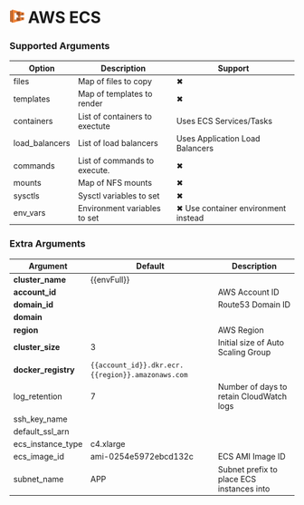 # <img src="../../images/ecs.png" height=24> AWS ECS

### Supported Arguments
| Option         | Description                    | Support                             |
| -------------- | ------------------------------ | ----------------------------------- |
| files          | Map of files to copy           | ✖                                   |
| templates      | Map of templates to render     | ✖                                   |
| containers     | List of containers to exectute | Uses ECS Services/Tasks             |
| load_balancers | List of load balancers         | Uses Application Load Balancers     |
| commands       | List of commands to execute.   | ✖                                   |
| mounts         | Map of NFS mounts              | ✖                                   |
| sysctls        | Sysctl variables to set        | ✖                                   |
| env_vars       | Environment variables to set   | ✖ Use container environment instead |

### Extra Arguments ###

| Argument            | Default                                           | Description                               |
| ------------------- | ------------------------------------------------- | ----------------------------------------- |
| **cluster_name**    | {{envFull}}                                       |                                           |
| **account_id**      |                                                   | AWS Account ID                            |
| **domain_id**       |                                                   | Route53 Domain ID                         |
| **domain**          |                                                   |                                           |
| **region**          |                                                   | AWS Region                                |
| **cluster_size**    | 3                                                 | Initial size of Auto Scaling Group        |
| **docker_registry** | `{{account_id}}.dkr.ecr.{{region}}.amazonaws.com` |                                           |
| log_retention       | 7                                                 | Number of days to retain CloudWatch logs  |
| ssh_key_name        |                                                   |                                           |
| default_ssl_arn     |                                                   |                                           |
| ecs_instance_type   | c4.xlarge                                         |                                           |
| ecs_image_id        | ami-0254e5972ebcd132c                             | ECS AMI Image ID                          |
| subnet_name         | APP                                               | Subnet prefix to place ECS instances into |
